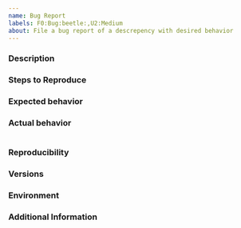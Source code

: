```yaml
---
name: Bug Report
labels: F0:Bug:beetle:,U2:Medium
about: File a bug report of a descrepency with desired behavior
---
```


<!-- The text within this markup is a comment, and is intended to provide
guidelines to open an issue. This text will not be part of the issue. -->

<!-- Before submitting an issue, please check that your issue has not been
already filed. -->

### Description

<!-- Description of the bug. -->

### Steps to Reproduce

<!--
1. [First Step]
2. [Second Step]
3. [and so on...]

Provide a minimal, complete, compilable, and verifiable example (commonly
abbreviated as MWE, Minimal Working Example, or sometimes referred to as SSEE,
Short, Self Contained, Correct (Compilable) Example, SSCCE) or code snippet,
either through a GitHub gist (https://gist.github.com/) or providing your own
files (including your source code, `CMakeLists.txt` file if applicable, and your
data) reproducing the issue or showing an incorrect result. -->

### Expected behavior

<!-- What you expect to happen. -->

### Actual behavior

<!-- What actually happens. Include the relevant build error trace. -->
```none
```

### Reproducibility

<!-- What percentage of the time does it reproduce? -->

### Versions

<!-- If a tagged version, provide information about the version
of the tools where the problem persists.

If the commit number is required, run `$ git rev-parse --short HEAD`. -->

### Environment

<!-- Which your OS, CMake, and compiler versions are, or your Python and
installed package versions are. -->

### Additional Information

<!-- Any additional information, configuration or data that might be necessary
to reproduce the issue. -->


<!-- **Note**: Use issues for their purpose; issues are not for code help.
Need help? Ask your question via email). -->
